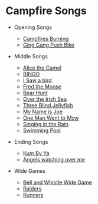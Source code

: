 # Campfire Songs

* Opening Songs
    * [Campfires Burning](campfiresburning.md)
    * [Ging Gang Push Bike](pushbike.md)

* Middle Songs
    * [Alice the Camel](alice.md)
    * [BINGO](bingo.md)
    * [I Saw a bird](isawabird.md)
    * [Fred the Moose](fred.md)
    * [Bear Hunt](bearhunt.md)
    * [Over the Irish Sea](irishsea.md)
    * [Three Blind Jellyfish](jellyfish.md)
    * [My Name is Joe](joe.md)
    * [One Man Went to Mow](mow.md)
    * [Singing in the Rain](singingintherain.md)
    * [Swimming Pool](swimmingpool.md)
* Ending Songs
    * [Kum By Ya](kumbyya.md)
    * [Angels watching over me](angels.md)
* Wide Games
    * [Bell and Whistle Wide Game](bellandwhistle.md)
    * [Raiders](raiders.md)
    * [Runners](runners.md)
